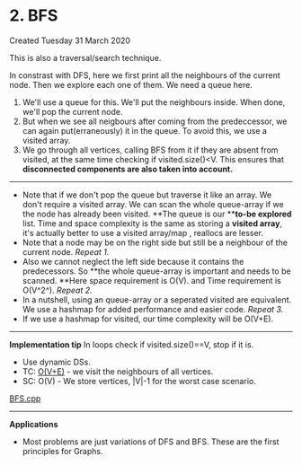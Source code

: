 # 2. BFS
Created Tuesday 31 March 2020

This is also a traversal/search technique.

In constrast with DFS, here we first print all the neighbours of the current node. Then we explore each one of them.
We need a queue here.

1. We'll use a queue for this. We'll put the neighbours inside. When done, we'll pop the current node.
2. But when we see all neigbours after coming from the predeccessor, we can again put(erraneously) it in the queue. To avoid this, we use a visited array.
3. We go through all vertices, calling BFS from it if they are absent from visited, at the same time checking if visited.size()<V. This ensures that **disconnected components are also taken into account.**



*****


* Note that if we don't pop the queue but traverse it like an array. We don't require a visited array. We can scan the whole queue-array if we the node has already been visited. **The queue is our **__to-be explored__ list. Time and space complexity is the same as storing a **visited array**, it's actually better to use a visited array/map , reallocs are lesser. 
* Note that a node may be on the right side but still be a neighbour of the current node. *Repeat 1.*
* Also we cannot neglect the left side because it contains the predecessors. So **the whole queue-array is important and needs to be scanned. **Here space requirement is O(V). and Time requirement is O(V^2^). *Repeat 2.*
* In a nutshell, using an queue-array or a seperated visited are equivalent. We use a hashmap for added performance and easier code. *Repeat 3.*
* If we use a hashmap for visited, our time complexity will be O(V+E).


*****

**Implementation tip**
In loops check if visited.size()==V, stop if it is.

* Use dynamic DSs.
* TC: [O(V+E)](https://stackoverflow.com/a/11468717/11392807) - we visit the neighbours of all vertices.
* SC: O(V) - We store vertices, |V|-1 for the worst case scenario.

[BFS.cpp](./Codes/BFS.cpp)

*****

**Applications**

* Most problems are just variations of DFS and BFS. These are the first principles for Graphs. 


